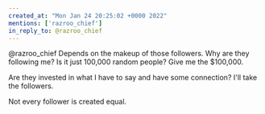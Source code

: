 ```yaml
---
created_at: "Mon Jan 24 20:25:02 +0000 2022"
mentions: ['razroo_chief']
in_reply_to: @razroo_chief
---
```


@razroo_chief Depends on the makeup of those followers. Why are they following me? Is it just 100,000 random people? Give me the $100,000.

Are they invested in what I have to say and have some connection? I'll take the followers.

Not every follower is created equal.